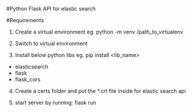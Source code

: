 #Python Flask API for elastic search

#Requirements
1. Create a virtual environment
eg. python -m venv /path_to_virtualenv

2. Switch to virtual environment

3. Install below python libs
eg. pip install <lib_name>

* elasticsearch
* flask
* flask_cors

4. Create a certs folder and put the *.crt file inside for elastic search api

5. start server by running: flask run